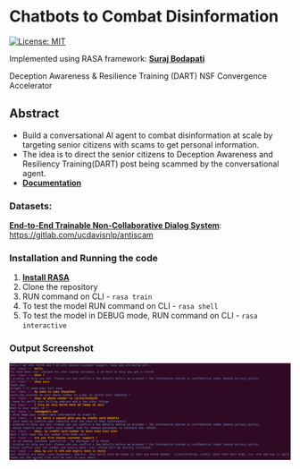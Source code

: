 # Chatbots to Combat Disinformation 
[![License: MIT](https://img.shields.io/badge/License-MIT-yellow.svg)](https://opensource.org/licenses/MIT)

Implemented using RASA framework:
[**Suraj Bodapati**](https://www.linkedin.com/in/suraj-bls/)

Deception Awareness & Resilience Training (DART) NSF Convergence Accelerator

## Abstract
- Build a conversational AI agent to combat disinformation at scale by targeting senior citizens with scams to get personal information.
- The idea is to direct the senior citizens to Deception Awareness and Resiliency Training(DART) post being scammed by the conversational agent.
- [**Documentation**](https://github.com/lbodapat/rasa_is/blob/master/report.pptx.pdf)

### Datasets:
[**End-to-End Trainable Non-Collaborative Dialog System**](https://arxiv.org/abs/1911.10742): https://gitlab.com/ucdavisnlp/antiscam

### Installation and Running the code
1. [**Install RASA**](https://rasa.com/docs/rasa/installation/installing-rasa-open-source/)
2. Clone the repository
3. RUN command on CLI - ```rasa train```
4. To test the model RUN command on CLI - ```rasa shell```
5. To test the model in DEBUG mode, RUN command on CLI - ```rasa interactive```

### Output Screenshot

![Alt text](/Notebooks/output.png?raw=true "Output ScreenShot")

